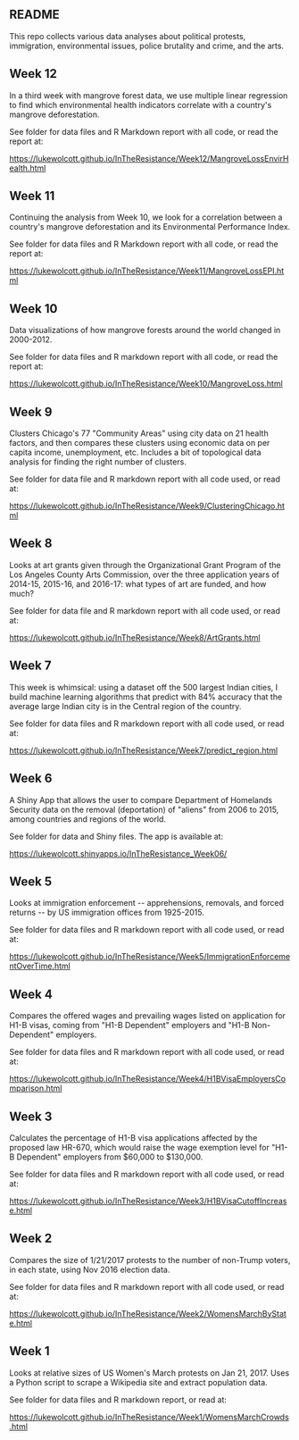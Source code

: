 ## README

This repo collects various data analyses about political protests, immigration, environmental issues, police brutality and crime, and the arts.


## Week 12

In a third week with mangrove forest data, we use multiple linear regression to find which environmental health indicators correlate with a country's mangrove deforestation.

See folder for data files and R Markdown report with all code, or read the report at:

https://lukewolcott.github.io/InTheResistance/Week12/MangroveLossEnvirHealth.html


## Week 11

Continuing the analysis from Week 10, we look for a correlation between a country's mangrove deforestation and its Environmental Performance Index.

See folder for data files and R Markdown report with all code, or read the report at:

<https://lukewolcott.github.io/InTheResistance/Week11/MangroveLossEPI.html>


## Week 10

Data visualizations of how mangrove forests around the world changed in 2000-2012.

See folder for data files and R markdown report with all code, or read the report at:

https://lukewolcott.github.io/InTheResistance/Week10/MangroveLoss.html

## Week 9

Clusters Chicago's 77 "Community Areas" using city data on 21 health factors, and then compares these clusters using economic data on per capita income, unemployment, etc.  Includes a bit of topological data analysis for finding the right number of clusters.

See folder for data file and R markdown report with all code used, or read at:

https://lukewolcott.github.io/InTheResistance/Week9/ClusteringChicago.html

## Week 8

Looks at art grants given through the Organizational Grant Program of the Los Angeles County Arts Commission, over the three application years of 2014-15, 2015-16, and 2016-17: what types of art are funded, and how much?

See folder for data file and R markdown report with all code used, or read at:

https://lukewolcott.github.io/InTheResistance/Week8/ArtGrants.html

## Week 7

This week is whimsical: using a dataset off the 500 largest Indian cities, I build machine learning algorithms that predict with 84% accuracy that the average large Indian city is in the Central region of the country.

See folder for data files and R markdown report with all code used, or read at:

https://lukewolcott.github.io/InTheResistance/Week7/predict_region.html

## Week 6

A Shiny App that allows the user to compare Department of Homelands Security data on the removal (deportation) of "aliens" from 2006 to 2015, among countries and regions of the world.

See folder for data and Shiny files.  The app is available at:

https://lukewolcott.shinyapps.io/InTheResistance_Week06/

## Week 5

Looks at immigration enforcement -- apprehensions, removals, and forced returns -- by US immigration offices from 1925-2015.

See folder for data files and R markdown report with all code used, or read at:

https://lukewolcott.github.io/InTheResistance/Week5/ImmigrationEnforcementOverTime.html

## Week 4

Compares the offered wages and prevailing wages listed on application for H1-B visas, coming from "H1-B Dependent" employers and "H1-B Non-Dependent" employers.

See folder for data files and R markdown report with all code used, or read at:

https://lukewolcott.github.io/InTheResistance/Week4/H1BVisaEmployersComparison.html

## Week 3

Calculates the percentage of H1-B visa applications affected by the proposed law HR-670, which would raise the wage exemption level for "H1-B Dependent" employers from $60,000 to $130,000.

See folder for data files and R markdown report with all code used, or read at:

https://lukewolcott.github.io/InTheResistance/Week3/H1BVisaCutoffIncrease.html

## Week 2

Compares the size of 1/21/2017 protests to the number of non-Trump voters, in each state, using Nov 2016 election data.

See folder for data files and R markdown report with all code used, or read at:

https://lukewolcott.github.io/InTheResistance/Week2/WomensMarchByState.html

## Week 1

Looks at relative sizes of US Women's March protests on Jan 21, 2017.  Uses a Python script to scrape a Wikipedia site and extract population data.

See folder for data files and R markdown report, or read at:

https://lukewolcott.github.io/InTheResistance/Week1/WomensMarchCrowds.html
